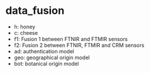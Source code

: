 # data_fusion

- h: honey 
- c: cheese
- f1: Fusion 1 between FTNIR and FTMIR sensors
- f2: Fusion 2 between FTNIR, FTMIR and CRM sensors
- ad: authentication model
- geo: geographical origin model
- bot: botanical origin model
